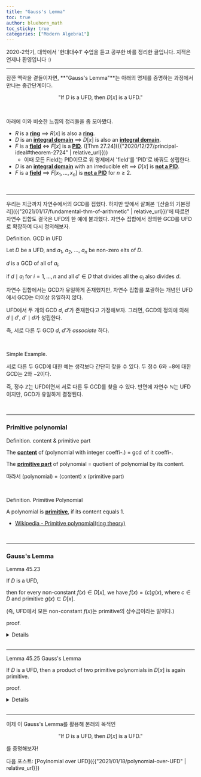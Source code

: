 ```yaml
---
title: "Gauss's Lemma"
toc: true
author: bluehorn_math
toc_sticky: true
categories: ["Modern Algebra1"]
---
```



2020-2학기, 대학에서 '현대대수1' 수업을 듣고 공부한 바를 정리한 글입니다. 지적은 언제나 환영입니다 :)

<hr>

잠깐 맥락을 곁들이자면, **"Gauss's Lemma"**는 아래의 명제를 증명하는 과정에서 만나는 중간단계이다.

<div style="text-align:center">

"If $D$ is a UFD, then $D[x]$ is a UFD."

</div>

<br>

아래에 이와 비슷한 느낌의 정리들을 좀 모아봤다.

- $R$ is a **<u>ring</u>** $\implies$ $R[x]$ is also a **<u>ring</u>**.
- $D$ is an **<u>integral domain</u>** $\implies$ $D[x]$ is also an **<u>integral domain</u>**.
- $F$ is a **<u>field</u>** $\iff$ $F[x]$ is a **<u>PID</u>**. ([Thm 27.24]({{"2020/12/27/principal-ideal#theorem-2724" | relative_url}}))
  - 이때 모든 Field는 PID이므로 위 명제에서 'field'를 'PID'로 바꿔도 성립한다.
- $D$ is an **<u>integral domain</u>** with an irreducible elt $\implies$ $D[x]$ is **<u>not a PID</u>**.
- $F$ is a **<u>field</u>** $\implies$ $F[x_1, \dots, x_n]$ is **<u>not a PID</u>** for $n \ge 2$.

<br>
<hr>

우리는 지금까지 자연수에서의 GCD를 접했다. 하지만 앞에서 살펴본 '[산술의 기본정리]({{"2021/01/17/fundamental-thm-of-arithmetic" | relative_url}})'에 따르면 자연수 집합도 결국은 UFD의 한 예에 불과했다. 자연수 집합에서 정의한 GCD를 UFD로 확장하여 다시 정의해보자.

<span class="statement-title">Definition.</span> GCD in UFD<br>

<div class="notice" markdown="1">

Let $D$ be a UFD, and $a_1$, $a_2$, ..., $a_n$ be non-zero elts of $D$.

$d$ is a GCD of all of $a_i$,

if $d \mid a_i$ for $i=1, ..., n$ and all $d' \in D$ that divides all the $a_i$ also divides $d$.

</div>

자연수 집합에서는 GCD가 유일하게 존재했지만, 자연수 집합를 포괄하는 개념인 UFD에서 GCD는 더이상 유일하지 않다.

UFD에서 두 개의 GCD $d$, $d'$가 존재한다고 가정해보자. 그러면, GCD의 정의에 의해 $d \mid d'$, $d' \mid d$가 성립한다.

즉, 서로 다른 두 GCD $d$, $d'$가 *associate* 하다.

<br>

<span class="statement-title">Simple Example.</span><br>

서로 다른 두 GCD에 대한 예는 생각보다 간단히 찾을 수 있다. 두 정수 $6$와 $-8$에 대한 GCD는 $2$와 $-2$이다.

즉, 정수 $\mathbb{Z}$는 UFD이면서 서로 다른 두 GCD를 찾을 수 있다. 반면에 자연수 $\mathbb{N}$는 UFD이지만, GCD가 유일하게 결정된다.

<br>
<hr>

### Primitive polynomial

<span class="statement-title">Definition.</span> content & primitive part<br>

<div class="notice" markdown="1">

The **<u>content</u>** of (polynomial with integer coeffi-.) = $\gcd$ of it coeffi-.

The **<u>primitive part</u>** of polynomial = quotient of polynomial by its content.

따라서 (polynomial) = (content) x (primitive part)

</div>

<br>

<span class="statement-title">Definition.</span> Primitive Polynomial<br>

<div class="notice" markdown="1">

A polynomial is **<u>primitive</u>**, if its content equals 1.

</div>

- [Wikipedia - Primitive polynomial(ring theory)](https://en.wikipedia.org/wiki/Primitive_part_and_content)

<br>
<hr>

### Gauss's Lemma

<span class="statement-title">Lemma 45.23</span><br>

<div class="notice" markdown="1">

If $D$ is a UFD,

then for every non-constant $f(x) \in D[x]$, we have $f(x) = (c)g(x)$, where $c \in D$ and primitive $g(x) \in D[x]$.

(즉, UFD에서 모든 non-constant $f(x)$는 primitive의 상수곱이라는 말이다.)

</div>

<span class="statement-title">proof.</span><br>

<details>
<div class="proof" markdown="1">

Let $f(x) \in D[x]$ be a non-constant polynomial; $f(x) = a_0 + a_1 x + \cdots a_n x^n$

Let $c$ be a gcd of all $a_i$.

Then for each $i$, we have $a_i = c \cdot q_i$ for some $q_i \in D$.

By the distributive law, we have $f(x) = (c) g(x)$.

By definition of gcd $c$, the left polynomial $g(x)$ is a primitive polynomial. $\blacksquare$

</div>
</details>

<br>
<hr>

<span class="statement-title">Lemma 45.25</span> Gauss's Lemma<br>

<div class="notice" markdown="1">

If $D$ is a UFD, then a product of two primitive polynomials in $D[x]$ is again primitive.

</div>


<span class="statement-title">proof.</span><br>

<details>
<div class="proof" markdown="1">

Let $f(x) = a_0 + a_1 x + \cdots a_n x^n$ and $g(x) = b_0 + b_1 x + \cdots b_m x^m$ be primitive in $D[x]$,

and let $h(x) = f(x)g(x)$.

Let $p$ be an irreducible in $D$.

이미 $f(x)$, $g(x)$가 primitive이므로 $p$가 $a_i$ 전부를, 또 $b_j$ 전부를 나누지는 못 한다.

Let $a_r$ be the first coefficient of $f(x)$ not divisible by $p$;

that is $p \mid a_i$ for $i < r$, but $p \not\mid a_r$.

Similarly, let $b_s$ be the first coefficient of $g(x)$ not divisible by $p$.

The coefficient of $x^{r+s}$ in $h(x) = f(x)g(x)$ is

$$
c_{r+s} = (a_0 b_{r+s} + \cdots + a_{r-1} b_{s+1}) + a_r b_s + (a_{r+1} b_{s-1} \cdots a_{r+s} b_0)
$$

$p \mid a_i$ for $i < r$이므로 $p \mid (a_0 b_{r+s} + \cdots + a_{r-1} b_{s+1})$

마찬가지로 $p \mid b_j$ for $j < s$이므로 $p \mid (a_{r+1} b_{s-1} \cdots a_{r+s} b_0)$

하지만, $p$가 $a_r$, $b_s$를 나누진 못 하므로 $p \not\mid a_r b_s$이다.

종합하면, 어떤 irreducible $p \in D$일지라도 $f(x)g(x)$의 계수를 나누지 못 하는 지점이 있기 때문에 $f(x)g(x)$의 계수는 어떤 irreducible $p$라도 common divisor로 가질 수 없다.

따라서 $f(x)g(X)$는 primitive다. $\blacksquare$

</div>
</details>

<br>
<hr>

이제 이 Gauss's Lemma를 활용해 본래의 목적인

<div style="text-align:center">

"If $D$ is a UFD, then $D[x]$ is a UFD."

</div>

를 증명해보자!

다음 포스트: [Poylnomial over UFD]({{"2021/01/18/polynomial-over-UFD" | relative_url}})
